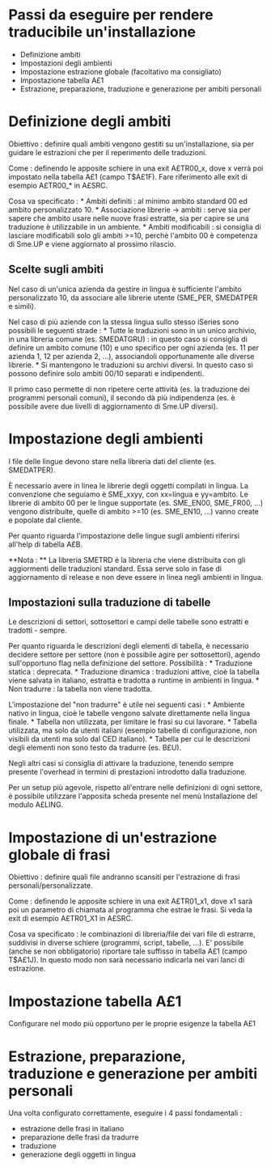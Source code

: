 # Passi da eseguire per rendere traducibile un'installazione
- Definizione ambiti
- Impostazioni degli ambienti
- Impostazione estrazione globale (facoltativo ma consigliato)
- Impostazione tabella A£1
- Estrazione, preparazione, traduzione e generazione per ambiti personali

# Definizione degli ambiti

Obiettivo :  definire quali ambiti vengono gestiti su un'installazione, sia per guidare le estrazioni che per il reperimento delle traduzioni.

Come :  definendo le apposite schiere in una exit A£TR00_x, dove x verrà poi impostato nella tabella A£1 (campo T$A£1F). Fare riferimento alle exit di esempio A£TR00_\* in A£SRC.

Cosa va specificato : 
 \* Ambiti definiti :  al minimo ambito standard 00 ed ambito personalizzato 10.
 \* Associazione librerie -> ambiti :  serve sia per sapere che ambito usare nelle nuove frasi estratte, sia per capire se una traduzione è utilizzabile in un ambiente.
 \* Ambiti modificabili :  si consiglia di lasciare modificabili solo gli ambiti >=10, perchè l'ambito 00 è competenza di Sme.UP e viene aggiornato al prossimo rilascio.

## Scelte sugli ambiti

Nel caso di un'unica azienda da gestire in lingua è sufficiente l'ambito personalizzato 10, da associare alle librerie utente (SME_PER, SMEDATPER e simili).

Nel caso di più aziende con la stessa lingua sullo stesso iSeries sono possibili le seguenti strade : 
 \* Tutte le traduzioni sono in un unico archivio, in una libreria comune (es. SMEDATGRU) :  in questo caso si consiglia di definire un ambito comune (10) e uno specifico per ogni azienda (es. 11 per azienda 1, 12 per azienda 2, ...), associandoli opportunamente alle diverse librerie.
 \* Si mantengono le traduzioni su archivi diversi. In questo caso si possono definire solo ambiti 00/10 separati e indipendenti.

Il primo caso permette di non ripetere certe attività (es. la traduzione dei programmi personali comuni), il secondo dà più indipendenza (es. è possibile avere due livelli di aggiornamento di Sme.UP diversi).

# Impostazione degli ambienti

I file delle lingue devono stare nella libreria dati del cliente (es. SMEDATPER).

È necessario avere in linea le librerie degli oggetti compilati in lingua. La convenzione che seguiamo è SME_xxyy, con xx=lingua e yy=ambito. Le librerie di ambito 00 per le lingue supportate (es. SME_EN00, SME_FR00, ...) vengono distribuite, quelle di ambito >=10 (es. SME_EN10, ...) vanno create e popolate dal cliente.

Per quanto riguarda l'impostazione delle lingue sugli ambienti riferirsi all'help di tabella A£B.

**Nota : **
La libreria SMETRD è la libreria che viene distribuita con gli aggiormenti delle traduzioni standard. Essa serve solo in fase di aggiornamento di release e non deve essere in linea negli ambienti in lingua.

## Impostazioni sulla traduzione di tabelle

Le descrizioni di settori, sottosettori e campi delle tabelle sono estratti e tradotti - sempre.

Per quanto riguarda le descrizioni degli elementi di tabella, è necessario decidere settore per settore (non è possibile agire per sottosettori), agendo sull'opportuno flag nella definizione del settore. Possibilità : 
 \* Traduzione statica :  deprecata.
 \* Traduzione dinamica :  traduzioni attive, cioè la tabella viene salvata in italiano, estratta e tradotta a runtime in ambienti in lingua.
 \* Non tradurre :  la tabella non viene tradotta.

L'impostazione del "non tradurre" è utile nei seguenti casi : 
 \* Ambiente nativo in lingua, cioè le tabelle vengono salvate direttamente nella lingua finale.
 \* Tabella non utilizzata, per limitare le frasi su cui lavorare.
 \* Tabella utilizzata, ma solo da utenti italiani (esempio tabelle di configurazione, non visibili da utenti ma solo dal CED italiano).
 \* Tabella per cui le descrizioni degli elementi non sono testo da tradurre (es. B£U).

Negli altri casi si consiglia di attivare la traduzione, tenendo sempre presente l'overhead in termini di prestazioni introdotto dalla traduzione.

Per un setup più agevole, rispetto all'entrare nelle definizioni di ogni settore, è possibile utilizzare l'apposita scheda presente nel menù Installazione del modulo A£LING.

# Impostazione di un'estrazione globale di frasi

Obiettivo :  definire quali file andranno scansiti per l'estrazione di frasi personali/personalizzate.

Come :  definendo le apposite schiere in una exit A£TR01_x1, dove x1 sarà poi un parametro di chiamata al programma che estrae le frasi. Si veda la exit di esempio A£TR01_X1 in A£SRC.

Cosa va specificato :  le combinazioni di libreria/file dei vari file di estrarre, suddivisi in diverse schiere (programmi, script, tabelle, ...).
E' possibile (anche se non obbligatorio) riportare tale suffisso in tabella A£1 (campo T$A£1J). In questo modo non sarà necessario indicarla nei vari lanci di estrazione.

# Impostazione tabella A£1

Configurare nel modo più opportuno per le proprie esigenze la tabella A£1

# Estrazione, preparazione, traduzione e generazione per ambiti personali
Una volta configurato correttamente, eseguire i 4 passi fondamentali : 
-  estrazione delle frasi in italiano
-  preparazione delle frasi da tradurre
-  traduzione
-  generazione degli oggetti in lingua
